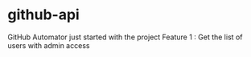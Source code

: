 # github-api
GitHub Automator 
just started with the project 
Feature 1 : Get the list of users with admin access
